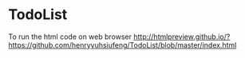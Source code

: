 # TodoList
To run the html code on web browser
http://htmlpreview.github.io/?https://github.com/henryyuhsiufeng/TodoList/blob/master/index.html
